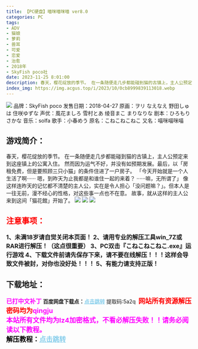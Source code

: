 ```yaml
---
title: 【PC硬盘】喵咪喵咪喵 ver8.0
categories: PC
tags:
- ADV
- 猫娘
- 萝莉
- 兽耳
- 可爱
- 恋爱
- 治愈
- 2018年
- SkyFish poco社
date: 2023-11-25 8:01:00
description: 春天，樱花绽放的季节。 在一条随便走几步都能碰到猫的古镇上，主人公预定来到这座镇上的公寓入住。 然而因为运气不好，并没有如预期发展。最后，以「房租免费，但是要照顾三只小猫」的条件住进了一户房子。「今天开始就是一个人生活了啊······ 嗯，到昨天为止我都是和谁住一起的来着？ ······嘛，无所谓了」
index_img: https://img.acgus.top/i/2023/10/0cb8999839113018.webp
---
```

![](https://img.acgus.top/i/2023/10/0cb8999839113018.webp)
品牌：SkyFish poco
发售日期：2018-04-27
原画：ヲリ なえなえ 野田しゅは 住咲ゆずな
声优：風花ましろ 雪村とあ 绫音まこ まりなりな
剧本：ひろもりさかな
音乐：solfa
歌手：小春めう
原名：こねこねこねこ
又名：喵咪喵咪喵

## 游戏简介：
春天，樱花绽放的季节。 在一条随便走几步都能碰到猫的古镇上，主人公预定来到这座镇上的公寓入住。 然而因为运气不好，并没有如预期发展。最后，以「房租免费，但是要照顾三只小猫」的条件住进了一户房子。
「今天开始就是一个人生活了啊······ 嗯，到昨天为止我都是和谁住一起的来着？ ······嘛，无所谓了」
像这样连昨天的记忆都不清楚的主人公，实在是令人担心「没问题嘛？」。但本人是一往无前，漫不经心的性格，对这些事一点也不在意。 故事，就从这样的主人公来到这间「猫花館」开始了。
![](https://img.acgus.top/i/2023/10/d410e8073b113024.webp)
![](https://img.acgus.top/i/2023/10/5ef170747c113022.webp)
![](https://img.acgus.top/i/2023/10/bc712e3cf5113020.webp)






## <font color=#FF0000 >注意事项：</font>
<font size=3><b>1、未满18岁请自觉关闭本页面！
2、请用专业的解压工具win_7Z或RAR进行解压！（这点很重要）
3、PC双击『こねこねこねこ.exe』运行游戏
4、下载文件前请先保存下来，请不要在线解压！！！这样会导致文件被封，对你也没好处！！！
5、有能力请支持正版！</b></font>

## 下载地址：
<font color=#FF00FF size=3><b>已打中文补丁</b></font>
<b>百度网盘下载点：</b><a href="https://pan.baidu.com/s/1-1sa_9htbJ4pf6W0_NVlsQ?pwd=5a2q" style="color: #87CEEB;"><b>点击跳转</b></a> 提取码:5a2q
<a style="padding: 0" href="https://post.qingju.org/AD/"><img style="max-width:100%" src="https://img.acgus.top/i/2024/07/478f689b8021d8d499ab43d21acf137a.gif" alt=""></a>
<b><font color=#FF0000 size=4>网站所有资源解压密码均为</b></font><b><font color=#FF00FF size=4>qingju</font><font color=#FF0000 ></font></b><br><b><font color=#FF00FF size=4>本站所有文件均为lz4加密格式，不看必解压失败！！请务必阅读以下教程。</b></font><br><b><font color=#000 size=4>解压教程：</b><a href="https://post.qingju.org/tutorial/000/" style="color: #87CEEB;"><b>点击跳转</b></a>
